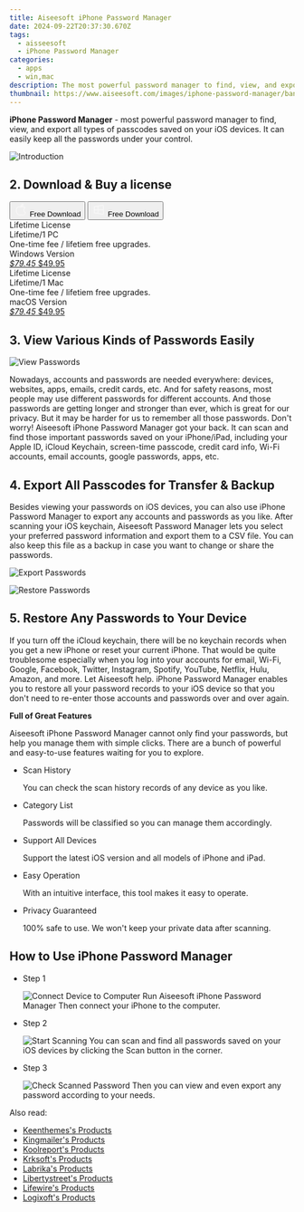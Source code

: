 ```yaml
---
title: Aiseesoft iPhone Password Manager
date: 2024-09-22T20:37:30.670Z
tags: 
  - aisseesoft
  - iPhone Password Manager
categories: 
  - apps
  - win,mac
description: The most powerful password manager to find, view, and export all types of passcodes saved on your iOS devices. It can easily keep all the passwords under your control.
thumbnail: https://www.aiseesoft.com/images/iphone-password-manager/banner.png
---
```


**iPhone Password Manager** - most powerful password manager to find, view, and export all types of passcodes saved on your iOS devices. It can easily keep all the passwords under your control.

![Introduction](https://www.aiseesoft.com/images/iphone-password-manager/banner.png)

## 2. Download & Buy a license

<div class="mx-auto flex items-center justify-center space-x-4">
  <button 
  onclick="javascript:window.open('https://secure.2checkout.com/order/checkout.php?PRODS=38230996&QTY=1&COUPON=AISEOHC&DESIGN_TYPE=2&SHORT_FORM=1&AFFILIATE=108875&CART=1', '_blank');
    window.open('https://download.aiseesoft.com/mac/iphone-password-manager-for-mac.dmg', '_blank');void(0);"
  class="flex flex-row font-bold rounded-lg text-lg w-48 h-16 bg-[#FF8014] text-[#ffffff] items-center justify-center p-2">
    <svg width="24px" height="24px" viewBox="0 0 24 24" xmlns="http://www.w3.org/2000/svg" color="#ffffff" fill="none" stroke="currentColor" stroke-width="3" stroke-linecap="round" stroke-linejoin="round"><path d="M16 2C16.3632 4.17921 14.0879 5.83084 12.8158 6.57142C12.4406 6.78988 12.0172 6.5117 12.0819 6.08234C12.2993 4.63878 13.0941 2.00008 16 2Z" stroke="#f8f7f7" stroke-width="1.5"></path><path d="M9 6.5C9.89676 6.5 10.6905 6.69941 11.2945 6.92013C12.0563 7.19855 12.9437 7.19854 13.7055 6.92012C14.3094 6.6994 15.1032 6.5 15.9999 6.5C17.0852 6.5 18.4649 7.08889 19.4999 8.26666C16 11 17 15.5 20.269 16.6916C19.2253 19.5592 17.2413 21.5 15.4999 21.5C13.9999 21.5 14 20.8 12.5 20.8C11 20.8 11 21.5 9.5 21.5C7 21.5 4 17.5 4 12.5C4 8.5 7 6.5 9 6.5Z" stroke="#f8f7f7" stroke-width="1.5"></path></svg>    
    <span class="font-medium mx-auto">Free Download</span>  
  </button>
  <button 
  onclick="javascript:window.open('https://secure.2checkout.com/order/checkout.php?PRODS=38230946&QTY=1&COUPON=AISEOHC&DESIGN_TYPE=2&SHORT_FORM=1&AFFILIATE=108875&CART=1', '_blank');
    window.open('https://download.aiseesoft.com/iphone-password-manager.exe', '_blank');void(0);"
  class="flex flex-row font-bold rounded-lg text-lg w-48 h-16 bg-[#FF8014] text-[#ffffff] items-center justify-center p-2">
    <svg width="24px" height="24px" viewBox="0 0 24 24" xmlns="http://www.w3.org/2000/svg" color="#ffffff" fill="none" stroke="currentColor" stroke-width="3" stroke-linecap="round" stroke-linejoin="round"><path d="M4 16.9865V7.01353C4 6.71792 4.21531 6.46636 4.50737 6.42072L19.3074 4.10822C19.6713 4.05137 20 4.33273 20 4.70103V19.299C20 19.6673 19.6713 19.9486 19.3074 19.8918L4.50737 17.5793C4.21531 17.5336 4 17.2821 4 16.9865Z" stroke="#f8f7f7" stroke-width="1.5"></path><path d="M4 12H20" stroke="#f8f7f7" stroke-width="1.5"></path><path d="M10.5 5.5V18.5" stroke="#f8f7f7" stroke-width="1.5"></path></svg>
    <span class="font-medium mx-auto">Free Download</span>  
  </button>
</div>

<div class="mx-auto flex items-center justify-center">
  <div class="m-8 grid grid-cols-1 gap-6 xl:grid-cols-2">
    <div class="flex w-full flex-col rounded-2xl bg-[#ffffff] text-[#374151] shadow-xl xl:w-96">
      <div class="flex h-full flex-col p-8">
        <div class="pb-6 text-3xl font-bold">Lifetime License</div>
        <div class="pb-12 text-lg">
          Lifetime/1 PC
          <div class="text-xs">One-time fee / lifetiem free upgrades.</div>
          <div class="text-xs">Windows Version</div>
        </div>
        <div class="flex flex-col gap-3 text-base"></div>
        <div class="flex flex-grow"></div>
        <div class="flex pt-10">
          <a href="https://secure.2checkout.com/order/checkout.php?PRODS=38230946&QTY=1&COUPON=AISEOHC&DESIGN_TYPE=2&SHORT_FORM=1&AFFILIATE=108875&CART=1" class="w-full transform cursor-pointer rounded-lg bg-[#7e22ce] p-3 text-center text-xl font-bold !text-[#ffffff] !no-underline transition-transform hover:bg-purple-800 active:scale-95"> 
           <em class="text-base line-through !text-[#c5c5c5]">$79.45</em>
            $49.95
          </a>
        </div>
      </div>
    </div>
    <div class="flex w-full flex-col rounded-2xl bg-[#ffffff] text-[#374151] shadow-xl xl:w-96">
      <div class="flex h-full flex-col p-8">
        <div class="pb-6 text-3xl font-bold">Lifetime License</div>
        <div class="pb-12 text-lg">
          Lifetime/1 Mac
          <div class="text-xs">One-time fee / lifetiem free upgrades.</div>
          <div class="text-xs">macOS Version</div>
        </div>
        <div class="flex flex-col gap-3 text-base"></div>
        <div class="flex flex-grow"></div>
        <div class="flex pt-10">
          <a href="https://secure.2checkout.com/order/checkout.php?PRODS=38230996&QTY=1&COUPON=AISEOHC&DESIGN_TYPE=2&SHORT_FORM=1&AFFILIATE=108875&CART=1" class="w-full transform cursor-pointer rounded-lg bg-[#7e22ce] p-3 text-center text-xl font-bold !text-[#ffffff] !no-underline transition-transform hover:bg-purple-800 active:scale-95">
           <em class="text-base line-through !text-[#c5c5c5]">$79.45</em>
            $49.95
          </a>
        </div>
      </div>
    </div>   
  </div>
</div>

## 3. View Various Kinds of Passwords Easily

![View Passwords](https://www.aiseesoft.com/images/iphone-password-manager/view-passwords.png)

Nowadays, accounts and passwords are needed everywhere: devices, websites, apps, emails, credit cards, etc. And for safety reasons, most people may use different passwords for different accounts. And those passwords are getting longer and stronger than ever, which is great for our privacy. But it may be harder for us to remember all those passwords. Don't worry! Aiseesoft iPhone Password Manager got your back. It can scan and find those important passwords saved on your iPhone/iPad, including your Apple ID, iCloud Keychain, screen-time passcode, credit card info, Wi-Fi accounts, email accounts, google passwords, apps, etc.

## 4. Export All Passcodes for Transfer & Backup

Besides viewing your passwords on iOS devices, you can also use iPhone Password Manager to export any accounts and passwords as you like. After scanning your iOS keychain, Aiseesoft Password Manager lets you select your preferred password information and export them to a CSV file. You can also keep this file as a backup in case you want to change or share the passwords.

![Export Passwords](https://www.aiseesoft.com/images/iphone-password-manager/export-passwords.png)

![Restore Passwords](https://www.aiseesoft.com/images/iphone-password-manager/restore-passwords.png)

## 5. Restore Any Passwords to Your Device

If you turn off the iCloud keychain, there will be no keychain records when you get a new iPhone or reset your current iPhone. That would be quite troublesome especially when you log into your accounts for email, Wi-Fi, Google, Facebook, Twitter, Instagram, Spotify, YouTube, Netflix, Hulu, Amazon, and more. Let Aiseesoft help. iPhone Password Manager enables you to restore all your password records to your iOS device so that you don't need to re-enter those accounts and passwords over and over again.

**Full of Great Features**

Aiseesoft iPhone Password Manager cannot only find your passwords, but help you manage them with simple clicks. There are a bunch of powerful and easy-to-use features waiting for you to explore.

-   Scan History
    
    You can check the scan history records of any device as you like.
    
-   Category List
    
    Passwords will be classified so you can manage them accordingly.
    

-   Support All Devices
    
    Support the latest iOS version and all models of iPhone and iPad.
    
-   Easy Operation
    
    With an intuitive interface, this tool makes it easy to operate.
    
-   Privacy Guaranteed
    
    100% safe to use. We won't keep your private data after scanning.
    

## How to Use iPhone Password Manager

-   Step 1
    
    ![Connect Device to Computer](https://www.aiseesoft.com/images/iphone-password-manager/connect-device-to-computer.jpg)
    Run Aiseesoft iPhone Password Manager Then connect your iPhone to the computer.
    
-   Step 2
    
    ![Start Scanning](https://www.aiseesoft.com/images/iphone-password-manager/start-scanning.jpg)
    You can scan and find all passwords saved on your iOS devices by clicking the Scan button in the corner.
    
-   Step 3
    
     ![Check Scanned Password](https://www.aiseesoft.com/images/iphone-password-manager/check-scanned-password.jpg)
    Then you can view and even export any password according to your needs.

<ins class="adsbygoogle"
      style="display:block"
      data-ad-client="ca-pub-7571918770474297"
      data-ad-slot="8358498916"
      data-ad-format="auto"
      data-full-width-responsive="true"></ins>

<span class="atpl-alsoreadstyle">Also read:</span>
<div><ul>
<li><a href="https://tools.techidaily.com/keenthemes/products/"><u>Keenthemes's Products</u></a></li>
<li><a href="https://tools.techidaily.com/kingmailer/products/"><u>Kingmailer's Products</u></a></li>
<li><a href="https://tools.techidaily.com/koolreport/products/"><u>Koolreport's Products</u></a></li>
<li><a href="https://tools.techidaily.com/krksoft/products/"><u>Krksoft's Products</u></a></li>
<li><a href="https://tools.techidaily.com/labrika/products/"><u>Labrika's Products</u></a></li>
<li><a href="https://tools.techidaily.com/libertystreet/products/"><u>Libertystreet's Products</u></a></li>
<li><a href="https://tools.techidaily.com/lifewire/products/"><u>Lifewire's Products</u></a></li>
<li><a href="https://tools.techidaily.com/logixoft/products/"><u>Logixoft's Products</u></a></li>
</ul></div>

